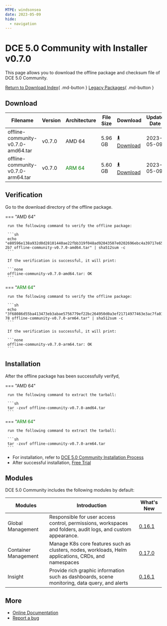 ```yaml
---
MTPE: windsonsea
date: 2023-05-09
hide:
  - navigation
---
```


# DCE 5.0 Community with Installer v0.7.0

This page allows you to download the offline package and checksum file of DCE 5.0 Community.

[Return to Download Index](../index.md){ .md-button }
[Legacy Packages](./dce5-installer-history.md){ .md-button }

## Download

| Filename | Version | Architecture | File Size | Download | Update Date |
| -------- | ------- | ------------ | --------- | -------- | ----------- |
| offline-community-v0.7.0-amd64.tar | v0.7.0 | AMD 64 | 5.96 GB | [:arrow_down: Download](https://qiniu-download-public.daocloud.io/DaoCloud_Enterprise/dce5/offline-community-v0.7.0-amd64.tar) | 2023-05-09 |
| offline-community-v0.7.0-arm64.tar | v0.7.0 | <font color="green">ARM 64</font> | 5.60 GB | [:arrow_down: Download](https://qiniu-download-public.daocloud.io/DaoCloud_Enterprise/dce5/offline-community-v0.7.0-arm64.tar) | 2023-05-09 |

## Verification

Go to the download directory of the offline package.

=== "AMD 64"

     run the following command to verify the offline package:

     ```sh
     echo "e80596e138a932d0d28101440ae22fbb319f048ad92043507e0202696ebc4a39717e65cbc12b6a6c02f5c9eb8c9fe7d027f381f037b6ae5dc1c21af00106e 2b7 offline-community-v0.7.0-amd64.tar" | sha512sum -c
     ```

     If the verification is successful, it will print:

     ```none
     offline-community-v0.7.0-amd64.tar: OK
     ```

=== "<font color="green">ARM 64</font>"

     run the following command to verify the offline package:

     ```sh
     echo "3f68086d55ba413473eb3abae5756779ef22bc264950d0a3ef21714977463e3ac7fa01a574a0488f3a547fc6a2c9d0b979e1e3a02c9632b222f879c5e0a32b 78 offline-community-v0.7.0-arm64.tar" | sha512sum -c
     ```

     If the verification is successful, it will print:

     ```none
     offline-community-v0.7.0-arm64.tar: OK
     ```

## Installation

After the offline package has been successfully verifyd,

=== "AMD 64"

     run the following command to extract the tarball:

     ```sh
     tar -zxvf offline-community-v0.7.0-amd64.tar
     ```

=== "<font color="green">ARM 64</font>"

     run the following command to extract the tarball:

     ```sh
     tar -zxvf offline-community-v0.7.0-arm64.tar
     ```

- For installation, refer to [DCE 5.0 Community Installation Process](../../install/community/k8s/online.md#_2)
- After successful installation, [Free Trial](../../dce/license0.md)

## Modules

DCE 5.0 Community includes the following modules by default:

| Modules | Introduction | What's New |
| -------- | ----------- | ---------- |
| Global Management | Responsible for user access control, permissions, workspaces and folders, audit logs, and custom appearance. | [0.16.1](../../ghippo/intro/release-notes.md#v0161) |
| Container Management | Manage K8s core features such as clusters, nodes, workloads, Helm applications, CRDs, and namespaces | [0.17.0](../../kpanda/intro/release-notes.md#v0170) |
| Insight | Provide rich graphic information such as dashboards, scene monitoring, data query, and alerts | [0.16.1](../../insight/intro/releasenote.md#v0161) |

## More

- [Online Documentation](../../dce/index.md)
- [Report a bug](https://github.com/DaoCloud/DaoCloud-docs/issues)